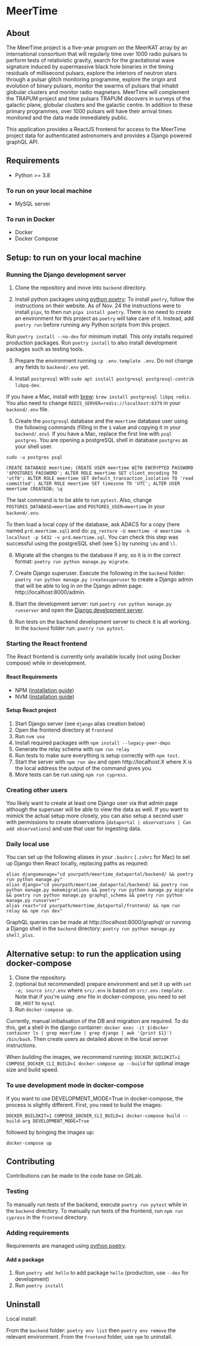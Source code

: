 # MeerTime

## About
The MeerTime project is a five-year program on the MeerKAT array by an international consortium that will regularly time over 1000 radio pulsars to perform tests of relativistic gravity, search for the gravitational wave signature induced by supermassive black hole binaries in the timing residuals of millisecond pulsars, explore the interiors of neutron stars through a pulsar glitch monitoring programme, explore the origin and evolution of binary pulsars, monitor the swarms of pulsars that inhabit globular clusters and monitor radio magnetars. MeerTime will complement the TRAPUM project and time pulsars TRAPUM discovers in surveys of the galactic plane, globular clusters and the galactic centre. In addition to these primary programmes, over 1000 pulsars will have their arrival times monitored and the data made immediately public.

This application provides a ReactJS frontend for access to the MeerTime project data for authenticated astronomers and provides a Django powered graphQL API.


## Requirements
* Python >= 3.8

### To run on your local machine
* MySQL server

### To run in Docker
* Docker
* Docker Compose


## Setup: to run on your local machine

### Running the Django development server

1. Clone the repository and move into `backend` directory.

2. Install python packages using [python poetry](https://python-poetry.org/):
To install `poetry`, follow the instructions on their website. As of Nov. 24 the instructions were to install `pipx`, to then run `pipx install poetry`. There is no need to create an environment for this project as `poetry` will take care of it. Instead, add `poetry run` before running any Python scripts from this project.

Run `poetry install --no-dev` for minimum install. This only installs required production packages.
Run `poetry install` to also install development packages such as testing tools.

3. Prepare the environment running `cp .env.template .env`. Do not change any fields to `backend/.env` yet.

4. Install `postgresql` with `sudo apt install postgresql postgresql-contrib libpq-dev`.

If you have a Mac, install with [brew](https://docs.brew.sh/Installation): `brew install postgresql libpq redis`. You also need to change `REDIS_SERVER=redis://localhost:6379` in your `backend/.env` file. 

5. Create the `postgresql` database and the `meertime` database user using the following commands (filling in the `$` value and copying it in your `backend/.env`).
If you have a Mac, replace the first line with `psql postgres`. You are opening a postgreSQL shell in database `postgres` as your shell user.
```
sudo -u postgres psql

CREATE DATABASE meertime; CREATE USER meertime WITH ENCRYPTED PASSWORD '$POSTGRES_PASSWORD'; ALTER ROLE meertime SET client_encoding TO 'utf8'; ALTER ROLE meertime SET default_transaction_isolation TO 'read committed'; ALTER ROLE meertime SET timezone TO 'UTC'; ALTER USER meertime CREATEDB; \q
```
The last command is to be able to run `pytest`. Also, change `POSTGRES_DATABASE=meertime` and `POSTGRES_USER=meertime` in your `backend/.env`.

To then load a local copy of the database, ask ADACS for a copy (here named `prd.meertime.sql`) and do: `pg_restore -U meertime -d meertime -h localhost -p 5432 -v prd.meertime.sql`. You can check this step was successful using the postgreSQL shell (see 5.) by running `\du` and `\l`.

6. Migrate all the changes to the database if any, so it is in the correct format: `poetry run python manage.py migrate`.

7. Create Django superuser. Execute the following in the `backend` folder: `poetry run python manage.py createsuperuser` to create a Django admin that will be able to log in on the Django admin page: http://localhost:8000/admin. 

8. Start the development server: run `poetry run python manage.py runserver` and open the [Django development server](http://localhost:8000).

9. Run tests on the backend development server to check it is all working. In the `backend` folder run: `poetry run pytest`.

### Starting the React frontend
The React frontend is currently only available locally (not using Docker compose) while in development.

#### React Requirements
- NPM ([installation guide](https://nodejs.org/en/download/))
- NVM ([installation guide](https://github.com/nvm-sh/nvm#installing-and-updating))

#### Setup React project
1. Start Django server (see `django` alias creation below)
4. Open the frontend directory at `frontend`
5. Run `nvm use`
6. Install required packages with `npm install --legacy-peer-deps`
7. Generate the relay schema with `npm run relay`
8. Run tests to make sure everything is setup correctly with `npm test`.
9. Start the server with `npm run dev` and open http://localhost:X where X is the local address the output of the command gives you.
10. More tests can be run using `npm run cypress`.

### Creating other users
You likely want to create at least one Django user via that admin page although the superuser will be able to view the data as well. If you want to mimick the actual setup more closely, you can also setup a second user with permissions to create observations (`dataportal | observations | Can add observations`) and use that user for ingesting data.

### Daily local use
You can set up the following aliases in your `.bashrc` (`.zshrc` for Mac) to set up Django then React locally, replacing paths as required:
```
alias djangomanage="cd yourpath/meertime_dataportal/backend/ && poetry run python manage.py"
alias django="cd yourpath/meertime_dataportal/backend/ && poetry run python manage.py makemigrations && poetry run python manage.py migrate && poetry run python manage.py graphql_schema && poetry run python manage.py runserver"
alias react="cd yourpath/meertime_dataportal/frontend/ && npm run relay && npm run dev"
```

GraphQL queries can be made at http://localhost:8000/graphql/ or running a Django shell in the `backend` directory: `poetry run python manage.py shell_plus`.

## Alternative setup: to run the application using docker-compose

1. Clone the repository.
2. (optional but recommended) prepare environment and set it up with `set -a; source src/.env` where `src/.env` is based on `src/.env.template`. Note that if you're using .env file in docker-compose, you need to set `DB_HOST` to `mysql`
3. Run `docker-compose up`.

Currently, manual initialisation of the DB and migration are required. To do this, get a shell in the django container:
`docker exec -it $(docker container ls | grep meertime | grep django | awk '{print $1}') /bin/bash`. Then create users as detailed above in the local server instructions.

When building the images, we recommend running:
`DOCKER_BUILDKIT=1 COMPOSE_DOCKER_CLI_BUILD=1 docker-compose up --build`
for optimal image size and build speed.

### To use development mode in docker-compose

If you want to use DEVELOPMENT_MODE=True in docker-compose, the process is slightly different. First, you need to build the images:

`DOCKER_BUILDKIT=1 COMPOSE_DOCKER_CLI_BUILD=1 docker-compose build --build-arg DEVELOPMENT_MODE=True`

followed by bringing the images up:

`docker-compose up`

## Contributing

Contributions can be made to the code base on GitLab.

### Testing

To manually run tests of the backend, execute `poetry run pytest` while in the `backend` directory.
To manually run tests of the frontend, run `npm run cypress` in the `frontend` directory.

### Adding requirements

Requirements are managed using [python poetry](https://python-poetry.org/).

#### Add a package
1. Run `poetry add hello` to add package `hello` (production, use `--dev` for development)
2. Run `poetry install`

## Uninstall
Local install:

From the `backend` folder: `poetry env list` then `poetry env remove` the relevant environment.
From the `frontend` folder, use `npm` to uninstall.